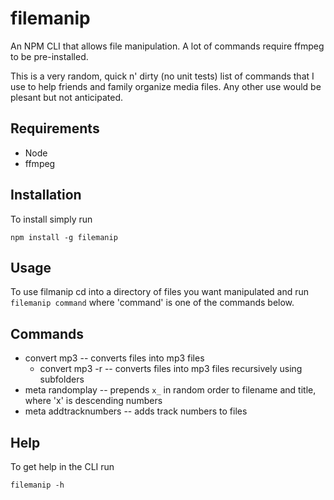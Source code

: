 # filemanip
An NPM CLI that allows file manipulation. A lot of commands require ffmpeg to be pre-installed.

This is a very random, quick n' dirty (no unit tests) list of commands that I use to help friends and family organize media files. Any other use would be plesant but not anticipated.

## Requirements
* Node
* ffmpeg

## Installation
To install simply run

    npm install -g filemanip

## Usage
To use filmanip cd into a directory of files you want manipulated and run ```filemanip command``` where 'command' is one of the commands below.

## Commands
* convert mp3          -- converts files into mp3 files
  * convert mp3 -r     -- converts files into mp3 files recursively using subfolders
* meta randomplay      -- prepends `x_` in random order to filename and title, where 'x' is descending numbers
* meta addtracknumbers -- adds track numbers to files

## Help
To get help in the CLI run
    
    filemanip -h
